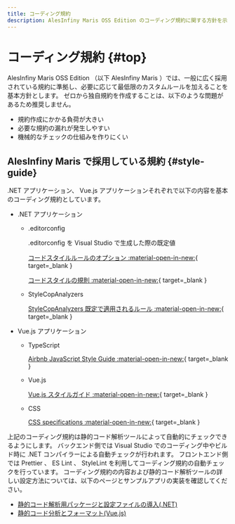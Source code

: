 ```yaml
---
title: コーディング規約
description: AlesInfiny Maris OSS Edition のコーディング規約に関する方針を示します。
---
```


# コーディング規約 {#top}

AlesInfiny Maris OSS Edition （以下 AlesInfiny Maris ）では、一般に広く採用されている規約に準拠し、必要に応じて最低限のカスタムルールを加えることを基本方針とします。
ゼロから独自規約を作成することは、以下のような問題があるため推奨しません。

- 規約作成にかかる負荷が大きい
- 必要な規約の漏れが発生しやすい
- 機械的なチェックの仕組みを作りにくい

## AlesInfiny Maris で採用している規約 {#style-guide}

.NET アプリケーション、 Vue.js アプリケーションそれぞれで以下の内容を基本のコーディング規約としています。

- .NET アプリケーション
    - .editorconfig

        .editorconfig を Visual Studio で生成した際の既定値

        [コードスタイルルールのオプション :material-open-in-new:](https://learn.microsoft.com/ja-jp/dotnet/fundamentals/code-analysis/code-style-rule-options){ target=_blank }

        [コードスタイルの規則 :material-open-in-new:](https://learn.microsoft.com/ja-jp/dotnet/fundamentals/code-analysis/style-rules/){ target=_blank }

    - StyleCopAnalyzers
  
        [StyleCopAnalyzers 既定で適用されるルール :material-open-in-new:](https://github.com/DotNetAnalyzers/StyleCopAnalyzers/blob/master/DOCUMENTATION.md){ target=_blank }

- Vue.js アプリケーション
    - TypeScript

        [Airbnb JavaScript Style Guide :material-open-in-new:](https://github.com/airbnb/javascript){ target=_blank }

    - Vue.js

        [Vue.js スタイルガイド :material-open-in-new:](https://ja.vuejs.org/style-guide/){ target=_blank }

    - CSS

        [CSS specifications :material-open-in-new:](https://www.w3.org/Style/CSS/current-work){ target=_blank }

上記のコーディング規約は静的コード解析ツールによって自動的にチェックできるようにします。
バックエンド側では Visual Studio でのコーディング中やビルド時に .NET コンパイラーによる自動チェックが行われます。
フロントエンド側では Prettier 、 ES Lint 、 StyleLint を利用してコーディング規約の自動チェックを行っています。
コーディング規約の内容および静的コード解析ツールの詳しい設定方法については、以下のページとサンプルアプリの実装を確認してください。

- [静的コード解析用パッケージと設定ファイルの導入(.NET)](../how-to-develop/dotnet/project-settings.md#setup-static-code-testing)
- [静的コード分析とフォーマット(Vue.js)](../how-to-develop/vue-js/static-verification-and-format.md)
